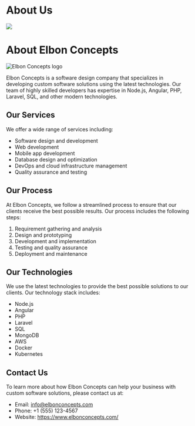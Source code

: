 # About Us

![](https://making.close.com/static/close-collage-98741b61e25ef69b5e8d4d5129c839c2.jpg)


# About Elbon Concepts

![Elbon Concepts logo](https://www.elbonconcepts.com/images/logo.png)

Elbon Concepts is a software design company that specializes in developing custom software solutions using the latest technologies. Our team of highly skilled developers has expertise in Node.js, Angular, PHP, Laravel, SQL, and other modern technologies.

## Our Services

We offer a wide range of services including:

- Software design and development
- Web development
- Mobile app development
- Database design and optimization
- DevOps and cloud infrastructure management
- Quality assurance and testing

## Our Process

At Elbon Concepts, we follow a streamlined process to ensure that our clients receive the best possible results. Our process includes the following steps:

1. Requirement gathering and analysis
2. Design and prototyping
3. Development and implementation
4. Testing and quality assurance
5. Deployment and maintenance

## Our Technologies

We use the latest technologies to provide the best possible solutions to our clients. Our technology stack includes:

- Node.js
- Angular
- PHP
- Laravel
- SQL
- MongoDB
- AWS
- Docker
- Kubernetes

## Contact Us

To learn more about how Elbon Concepts can help your business with custom software solutions, please contact us at:

- Email: info@elbonconcepts.com
- Phone: +1 (555) 123-4567
- Website: https://www.elbonconcepts.com/
